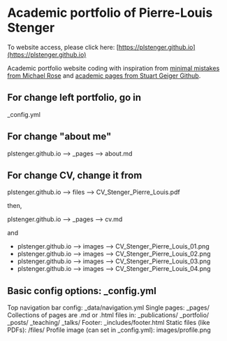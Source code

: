 # Academic portfolio of Pierre-Louis Stenger

To website access, please click here: [https://plstenger.github.io](https://plstenger.github.io)

Academic portfolio website coding with inspiration from [minimal mistakes from Michael Rose](https://mmistakes.github.io/minimal-mistakes/) and [academic pages from Stuart Geiger Github](https://github.com/academicpages/academicpages.github.io).

## For change left portfolio, go in
_config.yml

## For change "about me"
plstenger.github.io --> _pages --> about.md

## For change CV, change it from
plstenger.github.io --> files --> CV_Stenger_Pierre_Louis.pdf

then,

plstenger.github.io --> _pages --> cv.md 

and

- plstenger.github.io --> images --> CV_Stenger_Pierre_Louis_01.png
- plstenger.github.io --> images --> CV_Stenger_Pierre_Louis_02.png
- plstenger.github.io --> images --> CV_Stenger_Pierre_Louis_03.png
- plstenger.github.io --> images --> CV_Stenger_Pierre_Louis_04.png


## Basic config options: _config.yml
Top navigation bar config: _data/navigation.yml
Single pages: _pages/
Collections of pages are .md or .html files in:
_publications/
_portfolio/
_posts/
_teaching/
_talks/
Footer: _includes/footer.html
Static files (like PDFs): /files/
Profile image (can set in _config.yml): images/profile.png

